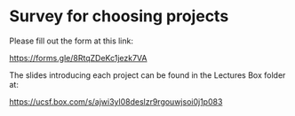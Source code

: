 # Survey for choosing projects

Please fill out the form at this link:

https://forms.gle/8RtqZDeKc1jezk7VA


The slides introducing each project can be found in the Lectures Box folder at:

https://ucsf.box.com/s/ajwi3yl08deslzr9rgouwjsoi0j1p083
